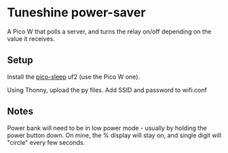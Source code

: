 # Tuneshine power-saver

A Pico W that polls a server, and turns the relay on/off depending on the value it receives.

## Setup

Install the [pico-sleep](https://github.com/ghubcoder/micropython-pico-deepsleep?tab=readme-ov-file) uf2 (use the Pico W one).

Using Thonny, upload the py files. Add SSID and password to wifi.conf

## Notes

Power bank will need to be in low power mode - usually by holding the power button down. On mine, the % display will stay on, and single digit will "circle" every few seconds.
